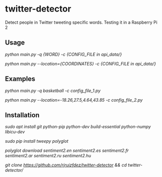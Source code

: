 # twitter-detector
Detect people in Twitter tweeting specific words. Testing it in a Raspberry Pi 2



## Usage

*python main.py -q {WORD} -c {CONFIG_FILE in api_data/}*

*python main.py --location={COORDINATES} -c {CONFIG_FILE in api_data/}*



## Examples

*python main.py -q basketball -c config_file_1.py*

*python main.py --location=-18.26,27.5,4.64,43.85 -c config_file_2.py*



## Installation

*sudo apt install git python-pip python-dev build-essential python-numpy libicu-dev*

*sudo pip install tweepy polyglot*

*polyglot download sentiment2.en sentiment2.es sentiment2.fr sentiment2.ar sentiment2.ru sentiment2.hu*

*git clone https://github.com/rjruizfdez/twitter-detector && cd twitter-detector/*
